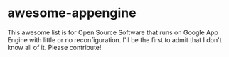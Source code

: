 # awesome-appengine
This awesome list is for Open Source Software that runs on Google App Engine with little or no reconfiguration.  I'll be the first to admit that I don't know all of it.  Please contribute!
